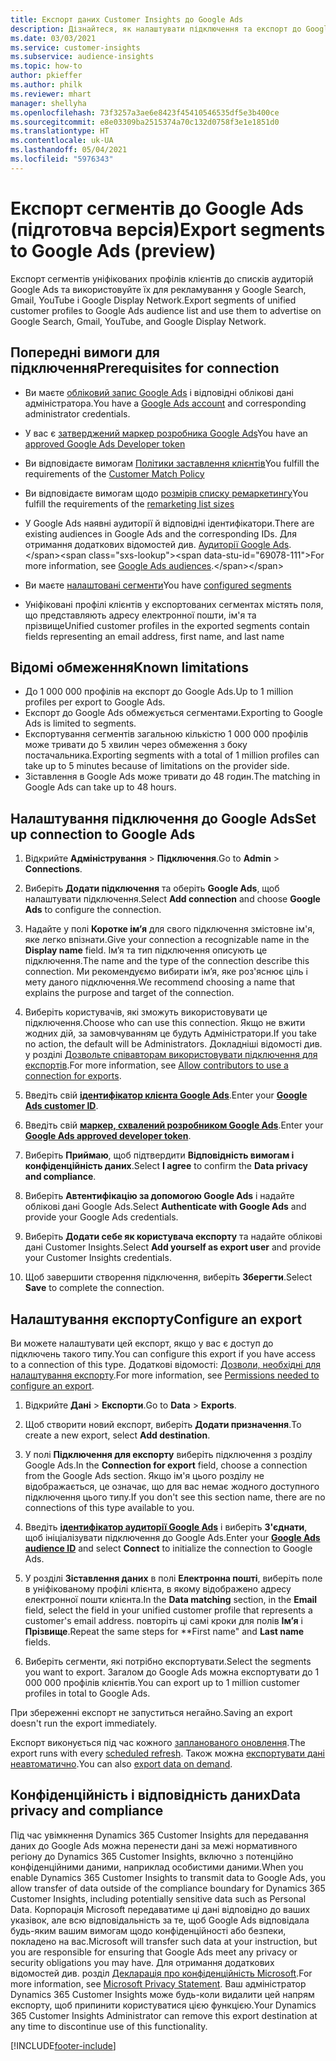 ```yaml
---
title: Експорт даних Customer Insights до Google Ads
description: Дізнайтеся, як налаштувати підключення та експорт до Google Ads.
ms.date: 03/03/2021
ms.service: customer-insights
ms.subservice: audience-insights
ms.topic: how-to
author: pkieffer
ms.author: philk
ms.reviewer: mhart
manager: shellyha
ms.openlocfilehash: 73f3257a3ae6e8423f45410546535df5e3b400ce
ms.sourcegitcommit: e8e03309ba2515374a70c132d0758f3e1e1851d0
ms.translationtype: HT
ms.contentlocale: uk-UA
ms.lasthandoff: 05/04/2021
ms.locfileid: "5976343"
---
```

# <a name="export-segments-to-google-ads-preview"></a><span data-ttu-id="69078-103">Експорт сегментів до Google Ads (підготовча версія)</span><span class="sxs-lookup"><span data-stu-id="69078-103">Export segments to Google Ads (preview)</span></span>

<span data-ttu-id="69078-104">Експорт сегментів уніфікованих профілів клієнтів до списків аудиторій Google Ads та використовуйте їх для рекламування у Google Search, Gmail, YouTube і Google Display Network.</span><span class="sxs-lookup"><span data-stu-id="69078-104">Export segments of unified customer profiles to Google Ads audience list and use them to advertise on Google Search, Gmail, YouTube, and Google Display Network.</span></span> 

## <a name="prerequisites-for-connection"></a><span data-ttu-id="69078-105">Попередні вимоги для підключення</span><span class="sxs-lookup"><span data-stu-id="69078-105">Prerequisites for connection</span></span>

-   <span data-ttu-id="69078-106">Ви маєте [обліковий запис Google Ads](https://ads.google.com/) і відповідні облікові дані адміністратора.</span><span class="sxs-lookup"><span data-stu-id="69078-106">You have a [Google Ads account](https://ads.google.com/) and corresponding administrator credentials.</span></span>
-   <span data-ttu-id="69078-107">У вас є [затверджений маркер розробника Google Ads](https://developers.google.com/google-ads/api/docs/first-call/dev-token)</span><span class="sxs-lookup"><span data-stu-id="69078-107">You have an [approved Google Ads Developer token](https://developers.google.com/google-ads/api/docs/first-call/dev-token)</span></span> 
-   <span data-ttu-id="69078-108">Ви відповідаєте вимогам [Політики заставлення клієнтів](https://support.google.com/adspolicy/answer/6299717)</span><span class="sxs-lookup"><span data-stu-id="69078-108">You fulfill the requirements of the [Customer Match Policy](https://support.google.com/adspolicy/answer/6299717)</span></span>
-   <span data-ttu-id="69078-109">Ви відповідаєте вимогам щодо [розмірів списку ремаркетингу](https://support.google.com/google-ads/answer/7558048)</span><span class="sxs-lookup"><span data-stu-id="69078-109">You fulfill the requirements of the [remarketing list sizes](https://support.google.com/google-ads/answer/7558048)</span></span> 

-   <span data-ttu-id="69078-110">У Google Ads наявні аудиторії й відповідні ідентифікатори.</span><span class="sxs-lookup"><span data-stu-id="69078-110">There are existing audiences in Google Ads and the corresponding IDs.</span></span> <span data-ttu-id="69078-111">Для отримання додаткових відомостей див. [Аудиторії Google Ads](https://support.google.com/google-ads/answer/7558048?hl=en#:~:text=Audience%20lists%20is%20a%20section,Display%20Network%20through%20remarketing%20campaigns.).</span><span class="sxs-lookup"><span data-stu-id="69078-111">For more information, see [Google Ads audiences](https://support.google.com/google-ads/answer/7558048?hl=en#:~:text=Audience%20lists%20is%20a%20section,Display%20Network%20through%20remarketing%20campaigns.).</span></span>
-   <span data-ttu-id="69078-112">Ви маєте [налаштовані сегменти](segments.md)</span><span class="sxs-lookup"><span data-stu-id="69078-112">You have [configured segments](segments.md)</span></span>
-   <span data-ttu-id="69078-113">Уніфіковані профілі клієнтів у експортованих сегментах містять поля, що представляють адресу електронної пошти, ім'я та прізвище</span><span class="sxs-lookup"><span data-stu-id="69078-113">Unified customer profiles in the exported segments contain fields representing an email address, first name, and last name</span></span>

## <a name="known-limitations"></a><span data-ttu-id="69078-114">Відомі обмеження</span><span class="sxs-lookup"><span data-stu-id="69078-114">Known limitations</span></span>

- <span data-ttu-id="69078-115">До 1 000 000 профілів на експорт до Google Ads.</span><span class="sxs-lookup"><span data-stu-id="69078-115">Up to 1 million profiles per export to Google Ads.</span></span>
- <span data-ttu-id="69078-116">Експорт до Google Ads обмежується сегментами.</span><span class="sxs-lookup"><span data-stu-id="69078-116">Exporting to Google Ads is limited to segments.</span></span>
- <span data-ttu-id="69078-117">Експортування сегментів загальною кількістю 1 000 000 профілів може тривати до 5 хвилин через обмеження з боку постачальника.</span><span class="sxs-lookup"><span data-stu-id="69078-117">Exporting segments with a total of 1 million profiles can take up to 5 minutes because of limitations on the provider side.</span></span> 
- <span data-ttu-id="69078-118">Зіставлення в Google Ads може тривати до 48 годин.</span><span class="sxs-lookup"><span data-stu-id="69078-118">The matching in Google Ads can take up to 48 hours.</span></span>

## <a name="set-up-connection-to-google-ads"></a><span data-ttu-id="69078-119">Налаштування підключення до Google Ads</span><span class="sxs-lookup"><span data-stu-id="69078-119">Set up connection to Google Ads</span></span>

1. <span data-ttu-id="69078-120">Відкрийте **Адміністрування** > **Підключення**.</span><span class="sxs-lookup"><span data-stu-id="69078-120">Go to **Admin** > **Connections**.</span></span>

1. <span data-ttu-id="69078-121">Виберіть **Додати підключення** та оберіть **Google Ads**, щоб налаштувати підключення.</span><span class="sxs-lookup"><span data-stu-id="69078-121">Select **Add connection** and choose **Google Ads** to configure the connection.</span></span>

1. <span data-ttu-id="69078-122">Надайте у полі **Коротке ім’я** для свого підключення змістовне ім'я, яке легко впізнати.</span><span class="sxs-lookup"><span data-stu-id="69078-122">Give your connection a recognizable name in the **Display name** field.</span></span> <span data-ttu-id="69078-123">Ім’я та тип підключення описують це підключення.</span><span class="sxs-lookup"><span data-stu-id="69078-123">The name and the type of the connection describe this connection.</span></span> <span data-ttu-id="69078-124">Ми рекомендуємо вибирати ім’я, яке роз'яснює ціль і мету даного підключення.</span><span class="sxs-lookup"><span data-stu-id="69078-124">We recommend choosing a name that explains the purpose and target of the connection.</span></span>

1. <span data-ttu-id="69078-125">Виберіть користувачів, які зможуть використовувати це підключення.</span><span class="sxs-lookup"><span data-stu-id="69078-125">Choose who can use this connection.</span></span> <span data-ttu-id="69078-126">Якщо не вжити жодних дій, за замовчуванням це будуть Адміністратори.</span><span class="sxs-lookup"><span data-stu-id="69078-126">If you take no action, the default will be Administrators.</span></span> <span data-ttu-id="69078-127">Докладніші відомості див. у розділі [Дозвольте співавторам використовувати підключення для експортів](connections.md#allow-contributors-to-use-a-connection-for-exports).</span><span class="sxs-lookup"><span data-stu-id="69078-127">For more information, see [Allow contributors to use a connection for exports](connections.md#allow-contributors-to-use-a-connection-for-exports).</span></span>

1. <span data-ttu-id="69078-128">Введіть свій **[ідентифікатор клієнта Google Ads](https://support.google.com/google-ads/answer/1704344)**.</span><span class="sxs-lookup"><span data-stu-id="69078-128">Enter your **[Google Ads customer ID](https://support.google.com/google-ads/answer/1704344)**.</span></span>

1. <span data-ttu-id="69078-129">Введіть свій **[маркер, схвалений розробником Google Ads](https://developers.google.com/google-ads/api/docs/first-call/dev-token)**.</span><span class="sxs-lookup"><span data-stu-id="69078-129">Enter your **[Google Ads approved developer token](https://developers.google.com/google-ads/api/docs/first-call/dev-token)**.</span></span>

1. <span data-ttu-id="69078-130">Виберіть **Приймаю**, щоб підтвердити **Відповідність вимогам і конфіденційність даних**.</span><span class="sxs-lookup"><span data-stu-id="69078-130">Select **I agree** to confirm the **Data privacy and compliance**.</span></span>

1. <span data-ttu-id="69078-131">Виберіть **Автентифікацію за допомогою Google Ads** і надайте облікові дані Google Ads.</span><span class="sxs-lookup"><span data-stu-id="69078-131">Select **Authenticate with Google Ads** and provide your Google Ads credentials.</span></span>

1. <span data-ttu-id="69078-132">Виберіть **Додати себе як користувача експорту** та надайте облікові дані Customer Insights.</span><span class="sxs-lookup"><span data-stu-id="69078-132">Select **Add yourself as export user** and provide your Customer Insights credentials.</span></span>

1. <span data-ttu-id="69078-133">Щоб завершити створення підключення, виберіть **Зберегти**.</span><span class="sxs-lookup"><span data-stu-id="69078-133">Select **Save** to complete the connection.</span></span> 

## <a name="configure-an-export"></a><span data-ttu-id="69078-134">Налаштування експорту</span><span class="sxs-lookup"><span data-stu-id="69078-134">Configure an export</span></span>

<span data-ttu-id="69078-135">Ви можете налаштувати цей експорт, якщо у вас є доступ до підключень такого типу.</span><span class="sxs-lookup"><span data-stu-id="69078-135">You can configure this export if you have access to a connection of this type.</span></span> <span data-ttu-id="69078-136">Додаткові відомості: [Дозволи, необхідні для налаштування експорту](export-destinations.md#set-up-a-new-export).</span><span class="sxs-lookup"><span data-stu-id="69078-136">For more information, see [Permissions needed to configure an export](export-destinations.md#set-up-a-new-export).</span></span>

1. <span data-ttu-id="69078-137">Відкрийте **Дані** > **Експорти**.</span><span class="sxs-lookup"><span data-stu-id="69078-137">Go to **Data** > **Exports**.</span></span>

1. <span data-ttu-id="69078-138">Щоб створити новий експорт, виберіть **Додати призначення**.</span><span class="sxs-lookup"><span data-stu-id="69078-138">To create a new export, select **Add destination**.</span></span>

1. <span data-ttu-id="69078-139">У полі **Підключення для експорту** виберіть підключення з розділу Google Ads.</span><span class="sxs-lookup"><span data-stu-id="69078-139">In the **Connection for export** field, choose a connection from the Google Ads section.</span></span> <span data-ttu-id="69078-140">Якщо ім'я цього розділу не відображається, це означає, що для вас немає жодного доступного підключення цього типу.</span><span class="sxs-lookup"><span data-stu-id="69078-140">If you don't see this section name, there are no connections of this type available to you.</span></span>

1. <span data-ttu-id="69078-141">Введіть **[ідентифікатор аудиторії Google Ads](https://support.google.com/google-ads/answer/7558048?hl=en#:~:text=Audience%20lists%20is%20a%20section,Display%20Network%20through%20remarketing%20campaigns.)** і виберіть **З'єднати**, щоб ініціалізувати підключення до Google Ads.</span><span class="sxs-lookup"><span data-stu-id="69078-141">Enter your **[Google Ads audience ID](https://support.google.com/google-ads/answer/7558048?hl=en#:~:text=Audience%20lists%20is%20a%20section,Display%20Network%20through%20remarketing%20campaigns.)** and select **Connect** to initialize the connection to Google Ads.</span></span>

1. <span data-ttu-id="69078-142">У розділі **Зіставлення даних** в полі **Електронна пошті**, виберіть поле в уніфікованому профілі клієнта, в якому відображено адресу електронної пошти клієнта.</span><span class="sxs-lookup"><span data-stu-id="69078-142">In the **Data matching** section, in the **Email** field, select the field in your unified customer profile that represents a customer's email address.</span></span> <span data-ttu-id="69078-143">повторіть ці самі кроки для полів **Ім’я** і **Прізвище**.</span><span class="sxs-lookup"><span data-stu-id="69078-143">Repeat the same steps for \*\*First name" and **Last name** fields.</span></span>

1. <span data-ttu-id="69078-144">Виберіть сегменти, які потрібно експортувати.</span><span class="sxs-lookup"><span data-stu-id="69078-144">Select the segments you want to export.</span></span> <span data-ttu-id="69078-145">Загалом до Google Ads можна експортувати до 1 000 000 профілів клієнтів.</span><span class="sxs-lookup"><span data-stu-id="69078-145">You can export up to 1 million customer profiles in total to Google Ads.</span></span>

<span data-ttu-id="69078-146">При збереженні експорт не запуститься негайно.</span><span class="sxs-lookup"><span data-stu-id="69078-146">Saving an export doesn't run the export immediately.</span></span>

<span data-ttu-id="69078-147">Експорт виконується під час кожного [запланованого оновлення](system.md#schedule-tab).</span><span class="sxs-lookup"><span data-stu-id="69078-147">The export runs with every [scheduled refresh](system.md#schedule-tab).</span></span> <span data-ttu-id="69078-148">Також можна [експортувати дані неавтоматично](export-destinations.md#run-exports-on-demand).</span><span class="sxs-lookup"><span data-stu-id="69078-148">You can also [export data on demand](export-destinations.md#run-exports-on-demand).</span></span> 

## <a name="data-privacy-and-compliance"></a><span data-ttu-id="69078-149">Конфіденційність і відповідність даних</span><span class="sxs-lookup"><span data-stu-id="69078-149">Data privacy and compliance</span></span>

<span data-ttu-id="69078-150">Під час увімкнення Dynamics 365 Customer Insights для передавання даних до Google Ads можна перенести дані за межі нормативного регіону до Dynamics 365 Customer Insights, включно з потенційно конфіденційними даними, наприклад особистими даними.</span><span class="sxs-lookup"><span data-stu-id="69078-150">When you enable Dynamics 365 Customer Insights to transmit data to Google Ads, you allow transfer of data outside of the compliance boundary for Dynamics 365 Customer Insights, including potentially sensitive data such as Personal Data.</span></span> <span data-ttu-id="69078-151">Корпорація Microsoft передаватиме ці дані відповідно до ваших указівок, але всю відповідальність за те, щоб Google Ads відповідала будь-яким вашим вимогам щодо конфіденційності або безпеки, покладено на вас.</span><span class="sxs-lookup"><span data-stu-id="69078-151">Microsoft will transfer such data at your instruction, but you are responsible for ensuring that Google Ads meet any privacy or security obligations you may have.</span></span> <span data-ttu-id="69078-152">Для отримання додаткових відомостей див. розділ [Декларація про конфіденційність Microsoft](https://go.microsoft.com/fwlink/?linkid=396732).</span><span class="sxs-lookup"><span data-stu-id="69078-152">For more information, see [Microsoft Privacy Statement](https://go.microsoft.com/fwlink/?linkid=396732).</span></span>
<span data-ttu-id="69078-153">Ваш адміністратор Dynamics 365 Customer Insights може будь-коли видалити цей напрям експорту, щоб припинити користуватися цією функцією.</span><span class="sxs-lookup"><span data-stu-id="69078-153">Your Dynamics 365 Customer Insights Administrator can remove this export destination at any time to discontinue use of this functionality.</span></span>


[!INCLUDE[footer-include](../includes/footer-banner.md)]
